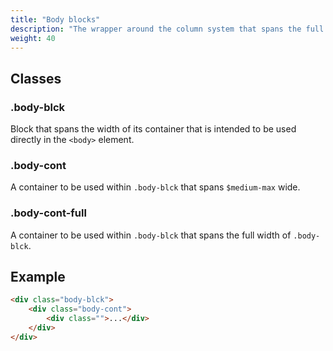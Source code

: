 ```yaml
---
title: "Body blocks"
description: "The wrapper around the column system that spans the full width of the page"
weight: 40
---
```


## Classes

### .body-blck

Block that spans the width of its container that is intended to be used directly in the `<body>` element.

### .body-cont

A container to be used within `.body-blck` that spans `$medium-max` wide.

### .body-cont-full

A container to be used within `.body-blck` that spans the full width of `.body-blck`.

## Example

```html
<div class="body-blck">
	<div class="body-cont">
		<div class="">...</div>
	</div>
</div>
```